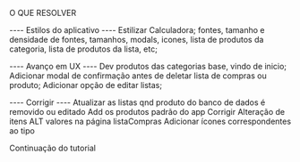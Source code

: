 O QUE RESOLVER

---- Estilos do aplicativo ----
	Estilizar Calculadora;
	fontes, tamanho e densidade de fontes, tamanhos, modals, icones, lista de  produtos da categoria, lista de produtos da lista, etc;

---- Avanço em UX ----
Dev produtos das categorias base, vindo de inicio;
Adicionar modal de confirmação antes de deletar lista de compras ou produto;
Adicionar opção de editar listas;

---- Corrigir ----
Atualizar as listas qnd produto do banco de dados é removido ou editado
Add os produtos padrão do app
Corrigir Alteração de itens ALT valores na página listaCompras
Adicionar ícones correspondentes ao tipo

Continuação do tutorial